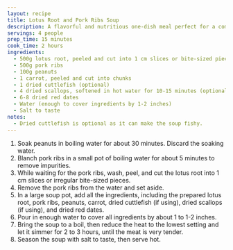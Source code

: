 ```yaml
---
layout: recipe
title: Lotus Root and Pork Ribs Soup
description: A flavorful and nutritious one-dish meal perfect for a comforting dinner
servings: 4 people
prep_time: 15 minutes
cook_time: 2 hours
ingredients:
  - 500g lotus root, peeled and cut into 1 cm slices or bite-sized pieces
  - 500g pork ribs
  - 100g peanuts
  - 1 carrot, peeled and cut into chunks
  - 1 dried cuttlefish (optional)
  - 4 dried scallops, softened in hot water for 10-15 minutes (optional)
  - 6-8 dried red dates
  - Water (enough to cover ingredients by 1-2 inches)
  - Salt to taste
notes:
  - Dried cuttlefish is optional as it can make the soup fishy.
---
```


1. Soak peanuts in boiling water for about 30 minutes. Discard the soaking water.
2. Blanch pork ribs in a small pot of boiling water for about 5 minutes to remove impurities.
3. While waiting for the pork ribs, wash, peel, and cut the lotus root into 1 cm slices or irregular bite-sized pieces.
4. Remove the pork ribs from the water and set aside.
5. In a large soup pot, add all the ingredients, including the prepared lotus root, pork ribs, peanuts, carrot, dried cuttlefish (if using), dried scallops (if using), and dried red dates.
6. Pour in enough water to cover all ingredients by about 1 to 1-2 inches.
7. Bring the soup to a boil, then reduce the heat to the lowest setting and let it simmer for 2 to 3 hours, until the meat is very tender.
8. Season the soup with salt to taste, then serve hot.
